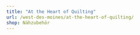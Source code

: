 ```yaml
---
title: "At the Heart of Quilting"
url: /west-des-moines/at-the-heart-of-quilting/
shop: Nähzubehör
---
```

